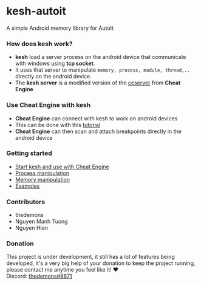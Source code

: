 # kesh-autoit
A simple Android memory library for AutoIt

### How does kesh work?
- **kesh** load a server process on the android device that communicate with windows using **tcp socket**.
- It uses that server to manipulate ```memory, process, module, thread,..``` directly on the android device.
- The **kesh server** is a modified version of the [ceserver](https://github.com/cheat-engine/cheat-engine/tree/master/Cheat%20Engine/ceserver "ceserver") from **Cheat Engine**

### Use Cheat Engine with kesh
- **Cheat Engine** can connect with kesh to work on android devices
- This can be done with this [tutorial](https://github.com/thedemons/kesh-autoit/tree/main/documentation#start-kesh-server-on-the-android-device "tutorial")
- **Cheat Engine** can then scan and attach breakpoints directly in the android device

### Getting started
- [Start kesh and use with Cheat Engine](https://github.com/thedemons/kesh-autoit/tree/main/documentation#basic-stuff-about-kesh)
- [Process manipulation](https://github.com/thedemons/kesh-autoit/tree/main/documentation/process#process-manipulation)
- [Memory manipulation](https://github.com/thedemons/kesh-autoit/tree/main/documentation/memory#memory-manipulation)
- [Examples](https://github.com/thedemons/kesh-autoit/tree/main/documentation/examples)

### Contributors
- thedemons
- Nguyen Manh Tuong
- Nguyen Hien

### Donation
This project is under development, it still has a lot of features being developed, it's a very big help of your donation to keep the project running, please contact me anytime you feel like it! ♥<br/>
Discord: [thedemons#8671](https://discord.com/users/269920976236576769)
